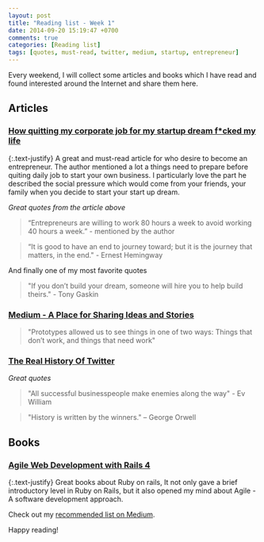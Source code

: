```yaml
---
layout: post
title: "Reading list - Week 1"
date: 2014-09-20 15:19:47 +0700
comments: true
categories: [Reading list]
tags: [quotes, must-read, twitter, medium, startup, entrepreneur]
---
```

Every weekend, I will collect some articles and books which I have read and found interested around the Internet and share them here.

## Articles

### [How quitting my corporate job for my startup dream f*cked my life](https://medium.com/everything-about-startups-and-entrepreneurship/how-quitting-my-corporate-job-for-my-startup-dream-f-cked-my-life-up-3b6b3e29b318)

{:.text-justify}
A great and must-read article for who desire to become an entrepreneur. The author mentioned a lot a things need to prepare before quiting daily job to start your own business. I particularly love the part he described the social pressure which would come from your friends, your family when you decide to start your start up dream. 

<!-- more -->
 
_Great quotes from the article above_

> “Entrepreneurs are willing to work 80 hours a week to avoid working 40 hours a week.” - mentioned by the author

> “It is good to have an end to journey toward; but it is the journey that matters, in the end." - Ernest Hemingway

And finally one of my most favorite quotes

> "If you don’t build your dream, someone will hire you to help build theirs." - Tony Gaskin

### [Medium - A Place for Sharing Ideas and Stories](http://www.teehanlax.com/story/medium/)

> "Prototypes allowed us to see things in one of two ways: Things that don’t work, and things that need work" 

### [The Real History Of Twitter](http://www.businessinsider.com/how-twitter-was-founded-2011-4)

_Great quotes_

> "All successful businesspeople make enemies along the way" - Ev William

> "History is written by the winners." – George Orwell

## Books 

### [Agile Web Development with Rails 4](https://pragprog.com/book/rails4/agile-web-development-with-rails-4)

{:.text-justify}
Great books about Ruby on rails, It not only gave a brief introductory level in Ruby on Rails, but it also opened my mind about Agile - A software development approach.

Check out my [recommended list on Medium](https://medium.com/@rexey3s/has-recommended).

Happy reading!